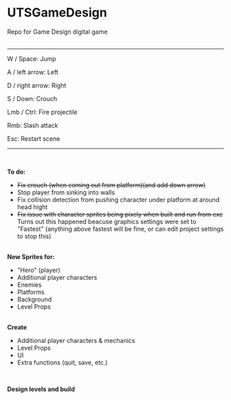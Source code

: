 # UTSGameDesign
Repo for Game Design digital game
<br>
<br>
<hr>

W / Space:        Jump

A / left arrow:   Left

D / right arrow:  Right

S / Down:         Crouch

Lmb / Ctrl:       Fire projectile

Rmb:              Slash attack

Esc:              Restart scene

<hr>
<br>

<b>To do:</b>
<ul>
  <li><s>Fix crouch (when coming out from platform)(and add down arrow)</s></li>
   
  <li>Stop player from sinking into walls</li>
  
  <li>Fix collision detection from pushing character under platform at around head hight</li>
  
  <li><s>Fix issue with character sprites being pixely when built and run from exe</s> Turns out this happened beacuse graphics settings were set to "Fastest" (anything above fastest will be fine, or can edit project settings to stop this)</li>
</ul>
  
<br>
  <b>New Sprites for:</b>
  <ul>
    <li>"Hero" (player)</li>
    <li>Additional player characters</li>
    <li>Enemies</li>
    <li>Platforms</li>
    <li>Background</li>
    <li>Level Props</li>
  </ul>
    
<br>    
  <b>Create</b>
  <ul>
    <li>Additional player characters & mechanics</li>
    <li>Level Props</li>
    <li>UI</li>
    <li>Extra functions (quit, save, etc.)</li>
  </ul>
<br>

<b>Design levels and build</b>
